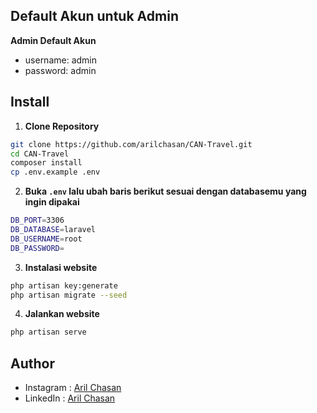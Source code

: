 
## Default Akun untuk Admin

**Admin Default Akun**

-   username: admin
-   password: admin


## Install

1. **Clone Repository**

```bash
git clone https://github.com/arilchasan/CAN-Travel.git
cd CAN-Travel
composer install
cp .env.example .env
```

2. **Buka `.env` lalu ubah baris berikut sesuai dengan databasemu yang ingin dipakai**

```bash
DB_PORT=3306
DB_DATABASE=laravel
DB_USERNAME=root
DB_PASSWORD=
```

3. **Instalasi website**

```bash
php artisan key:generate
php artisan migrate --seed
```

4. **Jalankan website**

```bash
php artisan serve
```

## Author

-   Instagram : <a href="https://www.instagram.com/arilchasan_/"> Aril Chasan</a>
-   LinkedIn : <a href="https://www.linkedin.com/in/arilchasan/"> Aril Chasan</a>
